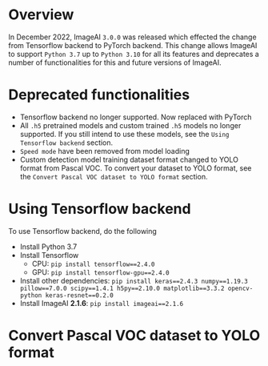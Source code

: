 # Overview

In December 2022, ImageAI `3.0.0` was released which effected the change from Tensorflow backend to PyTorch backend. This change allows ImageAI to support `Python 3.7` up to `Python 3.10` for all its features and deprecates a number of functionalities for this and future versions of ImageAI.


# Deprecated functionalities
- Tensorflow backend no longer supported. Now replaced with PyTorch
- All `.h5` pretrained models and custom trained `.h5` models no longer supported. If you still intend to use these models, see the `Using Tensorflow backend` section.
- `Speed mode` have been removed from model loading
- Custom detection model training dataset format changed to YOLO format from Pascal VOC. To convert your dataset to YOLO format, see the  `Convert Pascal VOC dataset to YOLO format` section.

# Using Tensorflow backend
To use Tensorflow backend, do the following

- Install Python 3.7
- Install Tensorflow 
  - CPU: `pip install tensorflow==2.4.0`
  - GPU: `pip install tensorflow-gpu==2.4.0`
- Install other dependencies: `pip install keras==2.4.3 numpy==1.19.3 pillow==7.0.0 scipy==1.4.1 h5py==2.10.0 matplotlib==3.3.2 opencv-python keras-resnet==0.2.0`
- Install ImageAI **2.1.6**: `pip install imageai==2.1.6`



# Convert Pascal VOC dataset to YOLO format
